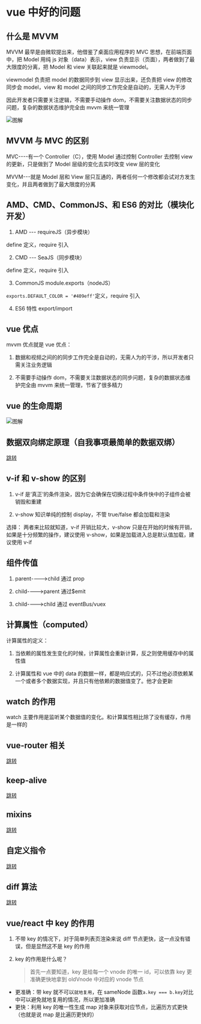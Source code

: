 # vue 中好的问题

## 什么是 MVVM

MVVM 最早是由微软提出来，他借鉴了桌面应用程序的 MVC 思想，在前端页面中，把 Model 用纯 js 对象（data）表示，view 负责显示（页面），两者做到了最大限度的分离，把 Model 和 view 关联起来就是 viewmodel。

viewmodel 负责把 model 的数据同步到 view 显示出来，还负责把 view 的修改同步会 model，view 和 model 之间的同步工作完全是自动的，无需人为干涉

因此开发者只需要关注逻辑，不需要手动操作 dom，不需要关注数据状态的同步问题，复杂的数据状态维护完全由 mvvm 来统一管理

![图解](../../.vuepress/public/img/vue/mvvm.png)

## MVVM 与 MVC 的区别

MVC----有一个 Controller（C），使用 Model 通过控制 Controller 去控制 view 的更新，只是做到了 Model 层级的变化去实时改变 view 层的变化

MVVM---就是 Model 层和 View 层只互通的，两者任何一个修改都会试对方发生变化，并且两者做到了最大限度的分离

## AMD、CMD、CommonJS、和 ES6 的对比（模块化开发）

1. AMD --- requireJS（异步模块）

define 定义，require 引入

2. CMD --- SeaJS（同步模块）

define 定义，require 引入

3. CommonJS module.exports（nodeJS）

`exports.DEFAULT_COLOR = '#409eff'`定义，require 引入

4. ES6 特性 export/import

## vue 优点

mvvm 优点就是 vue 优点：

1. 数据和视频之间的的同步工作完全是自动的，无需人为的干涉，所以开发者只需关注业务逻辑

2. 不需要手动操作 dom，不需要关注数据状态的同步问题，复杂的数据状态维护完全由 mvvm 来统一管理，节省了很多精力

## vue 的生命周期

![图解](../../.vuepress/public/img/vue/vue-hook.png)

## 数据双向绑定原理（自我事项最简单的数据双绑）

[跳转](/JavaScript/对象.html#其他方法)

## v-if 和 v-show 的区别

1. v-if 是‘真正’的条件渲染，因为它会确保在切换过程中条件快中的子组件会被销毁和重建

2. v-show 知识单纯的控制 display，不管 true/false 都会加载和渲染

选择： 两者来比较就知道，v-if 开销比较大，v-show 只是在开始的时候有开销，如果是十分频繁的操作，建议使用 v-show，如果是加载进入总是默认值加载，建议使用 v-if

## 组件传值

1. parent---->child 通过 prop

2. child---->parent 通过\$emit

3. child---->child 通过 eventBus/vuex

## 计算属性（computed）

计算属性的定义：

1. 当依赖的属性发生变化的时候，计算属性会重新计算，反之则使用缓存中的属性值

2. 计算属性和 vue 中的 data 的数据一样，都是响应式的，只不过他必须依赖某一个或者多个数据实现，并且只有他依赖的数据值变了。他才会更新

## watch 的作用

watch 主要作用是监听某个数据值的变化。和计算属性相比除了没有缓存，作用是一样的

## vue-router 相关

[跳转](./vue-router的两种mode.html#vue-router)

## keep-alive

[跳转](./keep-alive.html)

## mixins

[跳转](./mixins.html)

## 自定义指令

[跳转](./自定义指令.html)

## diff 算法

[跳转](./diff.html)

## vue/react 中 key 的作用

1. 不带 key 的情况下，对于简单列表页渲染来说 diff 节点更快，这一点没有错误，但是显然这不是 key 的作用

2. key 的作用是什么呢？
   > 首先一点要知道，key 是给每一个 vnode 的唯一 id，可以依靠 key 更准确更快地拿到 oldVnode 中对应的 vnode 节点

- 更准确：带 key 就不可以`就地复用`，在 sameNode 函数`a.key === b.key`对比中可以避免就地复用的情况，所以更加准确
- 更快：利用 key 的唯一性生成 map 对象来获取对应节点，比遍历方式更快（也就是说 map 是比遍历更快的）

<back-to-top />

<gitask />
